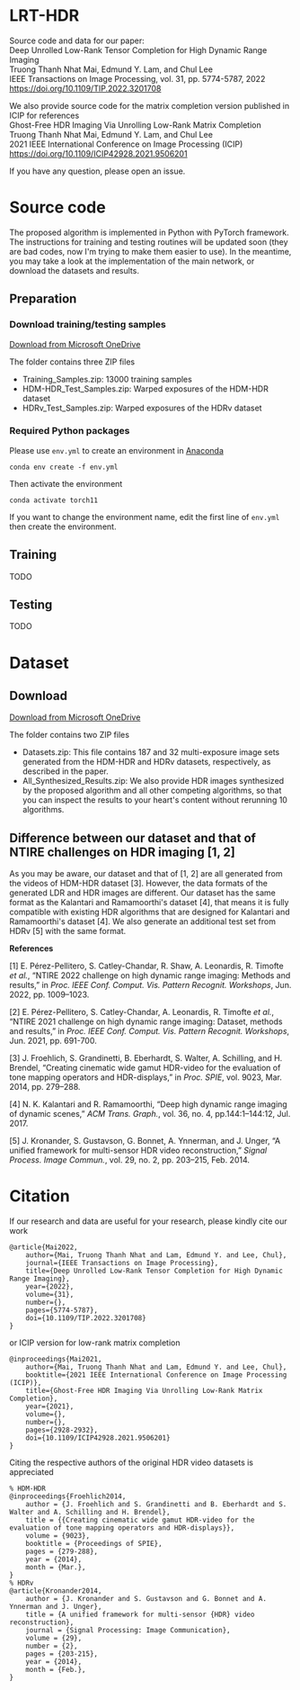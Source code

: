 # LRT-HDR
Source code and data for our paper:  
Deep Unrolled Low-Rank Tensor Completion for High Dynamic Range Imaging  
Truong Thanh Nhat Mai, Edmund Y. Lam, and Chul Lee  
IEEE Transactions on Image Processing, vol. 31, pp. 5774-5787, 2022  
https://doi.org/10.1109/TIP.2022.3201708

We also provide source code for the matrix completion version published in ICIP for references  
Ghost-Free HDR Imaging Via Unrolling Low-Rank Matrix Completion  
Truong Thanh Nhat Mai, Edmund Y. Lam, and Chul Lee  
2021 IEEE International Conference on Image Processing (ICIP)  
https://doi.org/10.1109/ICIP42928.2021.9506201

If you have any question, please open an issue.

# Source code
The proposed algorithm is implemented in Python with PyTorch framework.  
The instructions for training and testing routines will be updated soon (they are bad codes, now I'm trying to make them easier to use). In the meantime, you may take a look at the implementation of the main network, or download the datasets and results.
## Preparation
### Download training/testing samples
[Download from Microsoft OneDrive](https://dguackr-my.sharepoint.com/:f:/g/personal/mtntruong_dgu_ac_kr/Eo87pbMBtLZHt03HZmJ0yIwB_VJ6X5ruXOKSNBgS-0tw-A)

The folder contains three ZIP files
- Training_Samples.zip: 13000 training samples 
- HDM-HDR_Test_Samples.zip: Warped exposures of the HDM-HDR dataset
- HDRv_Test_Samples.zip: Warped exposures of the HDRv dataset

### Required Python packages
Please use `env.yml` to create an environment in [Anaconda](https://www.anaconda.com/products/distribution)
```
conda env create -f env.yml
```
Then activate the environment
```
conda activate torch11
```
If you want to change the environment name, edit the first line of `env.yml` then create the environment.

## Training
TODO

## Testing
TODO

# Dataset
## Download
[Download from Microsoft OneDrive](https://dguackr-my.sharepoint.com/:f:/g/personal/mtntruong_dgu_ac_kr/EmgWtrTX6nNMmNmWaZHX0EQBEcPAg2wvZJluOsneVNdOfg)

The folder contains two ZIP files
- Datasets.zip: This file contains 187 and 32 multi-exposure image sets generated from the HDM-HDR and HDRv datasets, respectively, as described in the paper.
- All_Synthesized_Results.zip: We also provide HDR images synthesized by the proposed algorithm and all other competing algorithms, so that you can inspect the results to your heart's content without rerunning 10 algorithms.

## Difference between our dataset and that of NTIRE challenges on HDR imaging [1, 2]
As you may be aware, our dataset and that of [1, 2] are all generated from the videos of HDM-HDR dataset [3]. However, the data formats of the generated LDR and HDR images are different. Our dataset has the same format as the Kalantari and Ramamoorthi's dataset [4], that means it is fully compatible with existing HDR algorithms that are designed for Kalantari and Ramamoorthi's dataset [4]. We also generate an additional test set from HDRv [5] with the same format.

**References**

[1] E. Pérez-Pellitero, S. Catley-Chandar, R. Shaw, A. Leonardis, R. Timofte *et al.*, “NTIRE 2022 challenge on high dynamic range imaging: Methods and results,” in *Proc. IEEE Conf. Comput. Vis. Pattern Recognit. Workshops*, Jun. 2022, pp. 1009–1023.

[2] E. Pérez-Pellitero, S. Catley-Chandar, A. Leonardis, R. Timofte *et al.*, “NTIRE 2021 challenge on high dynamic range imaging: Dataset, methods and results,” in *Proc. IEEE Conf. Comput. Vis. Pattern Recognit. Workshops*, Jun. 2021, pp. 691-700.

[3] J. Froehlich, S. Grandinetti, B. Eberhardt, S. Walter, A. Schilling, and H. Brendel, “Creating cinematic wide gamut HDR-video for the evaluation of tone mapping operators and HDR-displays,” in *Proc. SPIE*, vol. 9023, Mar. 2014, pp. 279–288.

[4] N. K. Kalantari and R. Ramamoorthi, “Deep high dynamic range imaging of dynamic scenes,” *ACM Trans. Graph.*, vol. 36, no. 4, pp.144:1–144:12, Jul. 2017.

[5] J. Kronander, S. Gustavson, G. Bonnet, A. Ynnerman, and J. Unger, “A unified framework for multi-sensor HDR video reconstruction,” *Signal Process. Image Commun.*, vol. 29, no. 2, pp. 203–215, Feb. 2014.

# Citation
If our research and data are useful for your research, please kindly cite our work
```
@article{Mai2022,
    author={Mai, Truong Thanh Nhat and Lam, Edmund Y. and Lee, Chul},
    journal={IEEE Transactions on Image Processing}, 
    title={Deep Unrolled Low-Rank Tensor Completion for High Dynamic Range Imaging}, 
    year={2022},
    volume={31},
    number={},
    pages={5774-5787},
    doi={10.1109/TIP.2022.3201708}
}
```
or ICIP version for low-rank matrix completion
```
@inproceedings{Mai2021,
    author={Mai, Truong Thanh Nhat and Lam, Edmund Y. and Lee, Chul},
    booktitle={2021 IEEE International Conference on Image Processing (ICIP)},
    title={Ghost-Free HDR Imaging Via Unrolling Low-Rank Matrix Completion},
    year={2021},
    volume={},
    number={},
    pages={2928-2932},
    doi={10.1109/ICIP42928.2021.9506201}
}
```
Citing the respective authors of the original HDR video datasets is appreciated
```
% HDM-HDR
@inproceedings{Froehlich2014,
    author = {J. Froehlich and S. Grandinetti and B. Eberhardt and S. Walter and A. Schilling and H. Brendel},
    title = {{Creating cinematic wide gamut HDR-video for the evaluation of tone mapping operators and HDR-displays}},
    volume = {9023},
    booktitle = {Proceedings of SPIE},
    pages = {279-288},
    year = {2014},
    month = {Mar.},
}
% HDRv
@article{Kronander2014,
    author = {J. Kronander and S. Gustavson and G. Bonnet and A. Ynnerman and J. Unger},
    title = {A unified framework for multi-sensor {HDR} video reconstruction},
    journal = {Signal Processing: Image Communication},
    volume = {29},
    number = {2},
    pages = {203-215},
    year = {2014},
    month = {Feb.},
}
```
